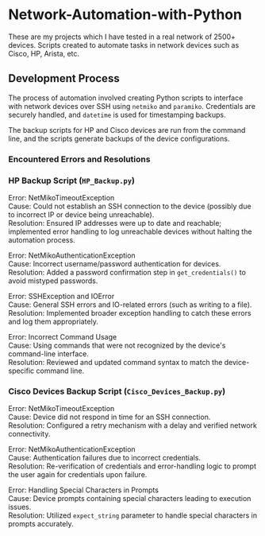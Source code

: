 # Network-Automation-with-Python

These are my projects which I have tested in a real network of 2500+ devices. Scripts created to automate tasks in network devices such as Cisco, HP, Arista, etc.

## Development Process

The process of automation involved creating Python scripts to interface with network devices over SSH using `netmiko` and `paramiko`. Credentials are securely handled, and `datetime` is used for timestamping backups.

The backup scripts for HP and Cisco devices are run from the command line, and the scripts generate backups of the device configurations.

### Encountered Errors and Resolutions

### HP Backup Script (`HP_Backup.py`)

Error: NetMikoTimeoutException  
Cause: Could not establish an SSH connection to the device (possibly due to incorrect IP or device being unreachable).  
Resolution: Ensured IP addresses were up to date and reachable; implemented error handling to log unreachable devices without halting the automation process.

Error: NetMikoAuthenticationException  
Cause: Incorrect username/password authentication for devices.  
Resolution: Added a password confirmation step in `get_credentials()` to avoid mistyped passwords.

Error: SSHException and IOError  
Cause: General SSH errors and IO-related errors (such as writing to a file).  
Resolution: Implemented broader exception handling to catch these errors and log them appropriately.

Error: Incorrect Command Usage  
Cause: Using commands that were not recognized by the device's command-line interface.  
Resolution: Reviewed and updated command syntax to match the device-specific command line.

### Cisco Devices Backup Script (`Cisco_Devices_Backup.py`)

Error: NetMikoTimeoutException  
Cause: Device did not respond in time for an SSH connection.  
Resolution: Configured a retry mechanism with a delay and verified network connectivity.

Error: NetMikoAuthenticationException  
Cause: Authentication failures due to incorrect credentials.  
Resolution: Re-verification of credentials and error-handling logic to prompt the user again for credentials upon failure.

Error: Handling Special Characters in Prompts  
Cause: Device prompts containing special characters leading to execution issues.  
Resolution: Utilized `expect_string` parameter to handle special characters in prompts accurately.
